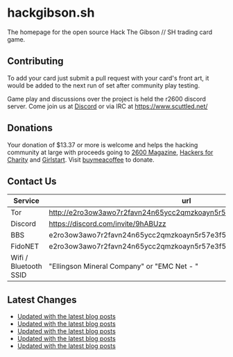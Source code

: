 # hackgibson.sh
The homepage for the open source Hack The Gibson // SH trading card game.


## Contributing

To add your card just submit a pull request with your card's front art, it would be added to the next run of set after community play testing.

Game play and discussions over the project is held the r2600 discord server. Come join us at [Discord](https://discord.com/invite/9hABUzz) or via IRC at https://www.scuttled.net/


## Donations

Your donation of $13.37 or more is welcome and helps the hacking community at large with proceeds going to [2600 Magazine](https://2600.com/), [Hackers for Charity](https://hackersforcharity.org) and [Girlstart](https://girlstart.org).  Visit [buymeacoffee](https://www.buymeacoffee.com/hackgibson.sh) to donate.


## Contact Us

Service | url
-|-
Tor | http://e2ro3ow3awo7r2favn24n65ycc2qmzkoayn5r57e3f56nvjwdcgg32ad.onion
Discord | https://discord.com/invite/9hABUzz
BBS | e2ro3ow3awo7r2favn24n65ycc2qmzkoayn5r57e3f56nvjwdcgg32ad.onion:23
FidoNET | e2ro3ow3awo7r2favn24n65ycc2qmzkoayn5r57e3f56nvjwdcgg32ad.onion:24554
Wifi / Bluetooth SSID | "Ellingson Mineral Company" or "EMC Net - <fidonet address>"

## Latest Changes
<!-- BLOG-POST-LIST:START -->
- [Updated with the latest blog posts](https://github.com/DFW2600/hackgibson.sh/commit/08f4183a0c89918c77f783d819f1c3b6ebee3ad5)
- [Updated with the latest blog posts](https://github.com/DFW2600/hackgibson.sh/commit/f5b691f170a28d6fe36fc75276abffca7d5ac9f5)
- [Updated with the latest blog posts](https://github.com/DFW2600/hackgibson.sh/commit/ecd4744d58da853835336da70429e96fa62d39e6)
- [Updated with the latest blog posts](https://github.com/DFW2600/hackgibson.sh/commit/88236abc4a97829d28653546e7f79c3ceaf23389)
- [Updated with the latest blog posts](https://github.com/DFW2600/hackgibson.sh/commit/b8d5679544c6d1a81c8c5f96080c2258e9a00533)
<!-- BLOG-POST-LIST:END -->
